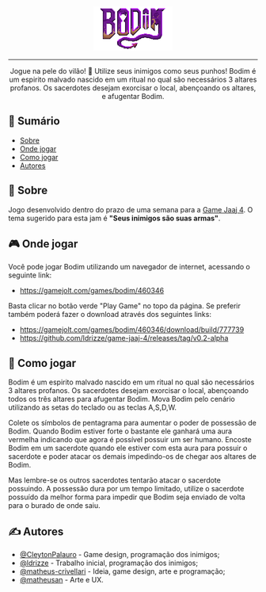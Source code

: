 <p align="center">
 <img width=160px height=90px src="https://raw.githubusercontent.com/ldrizze/game-jaaj-4/master/Assets/Graphics/Screens/Start%20Screen/Sprites/LogoBodim.png" alt="Project logo" title="Seus inimigos são suas armas">
</p>

---

<p align="center">
    Jogue na pele do vilão! 👿 Utilize seus inimigos como seus punhos! Bodim é um espirito malvado nascido em um ritual no qual são necessários 3 altares profanos. Os sacerdotes desejam exorcisar o local, abençoando os altares, e afugentar Bodim.
</p>

## 📝 Sumário

- [Sobre](#about)
- [Onde jogar](#download)
- [Como jogar](#usage)
- [Autores](#authors)

## 🧐 Sobre <a name = "about"></a>

Jogo desenvolvido dentro do prazo de uma semana para a [Game Jaaj 4](http://jams.gamejolt.io/gamejaaj4). O tema sugerido para esta jam é **"Seus inimigos são suas armas"**.

## 🎮 Onde jogar <a name="download"></a>

Você pode jogar Bodim utilizando um navegador de internet, acessando o seguinte link:

- https://gamejolt.com/games/bodim/460346

Basta clicar no botão verde "Play Game" no topo da página. Se preferir também poderá fazer o download através dos seguintes links:

- https://gamejolt.com/games/bodim/460346/download/build/777739
- https://github.com/ldrizze/game-jaaj-4/releases/tag/v0.2-alpha

## 🎈 Como jogar <a name="usage"></a>

Bodim é um espirito malvado nascido em um ritual no qual são necessários 3 altares profanos. Os sacerdotes desejam exorcisar o local, abençoando todos os três altares para afugentar Bodim. Mova Bodim pelo cenário utilizando as setas do teclado ou as teclas A,S,D,W.

Colete os símbolos de pentagrama para aumentar o poder de possessão de Bodim. Quando Bodim estiver forte o bastante ele ganhará uma aura vermelha indicando que agora é possível possuir um ser humano. Encoste Bodim em um sacerdote quando ele estiver com esta aura para possuir o sacerdote e poder atacar os demais impedindo-os de chegar aos altares de Bodim.

Mas lembre-se os outros sacerdotes tentarão atacar o sacerdote possuindo. A possessão dura por um tempo limitado, utilize o sacerdote possuído da melhor forma para impedir que Bodim seja enviado de volta para o burado de onde saiu.

## ✍️ Autores <a name = "authors"></a>

- [@CleytonPalauro](https://github.com/CleytonPalauro) - Game design, programação dos inimigos;
- [@ldrizze](https://github.com/ldrizze) - Trabalho inicial, programação dos inimigos;
- [@matheus-crivellari](https://github.com/matheus-crivellari) - Ideia, game design, arte e programação;
- [@matheusan](https://github.com/matheusan) - Arte e UX.